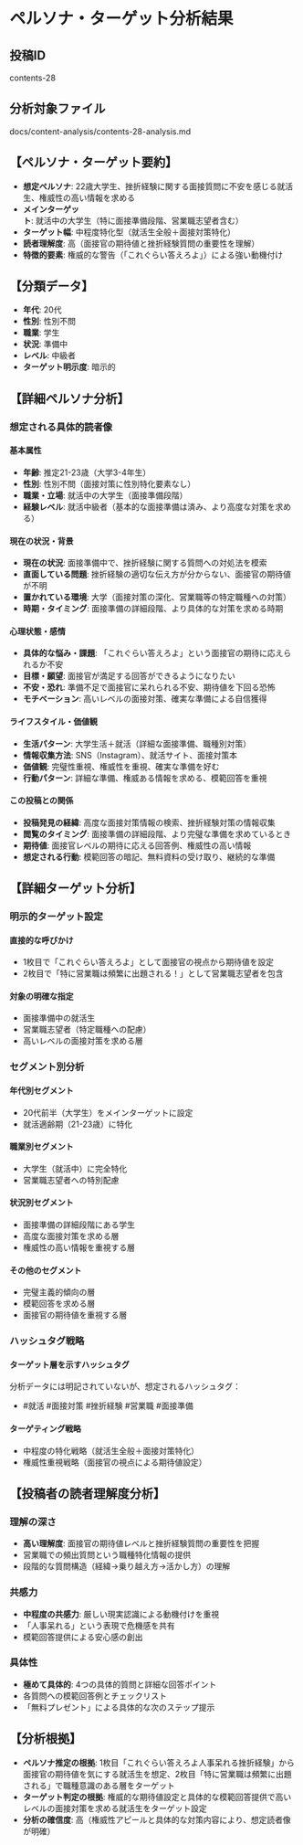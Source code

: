 # ペルソナ・ターゲット分析結果

## 投稿ID
contents-28

## 分析対象ファイル
docs/content-analysis/contents-28-analysis.md

## 【ペルソナ・ターゲット要約】
- **想定ペルソナ**: 22歳大学生、挫折経験に関する面接質問に不安を感じる就活生、権威性の高い情報を求める
- **メインターゲット**: 就活中の大学生（特に面接準備段階、営業職志望者含む）
- **ターゲット幅**: 中程度特化型（就活生全般＋面接対策特化）
- **読者理解度**: 高（面接官の期待値と挫折経験質問の重要性を理解）
- **特徴的要素**: 権威的な警告（「これぐらい答えろよ」）による強い動機付け

## 【分類データ】
- **年代**: 20代
- **性別**: 性別不問
- **職業**: 学生
- **状況**: 準備中
- **レベル**: 中級者
- **ターゲット明示度**: 暗示的

## 【詳細ペルソナ分析】

### 想定される具体的読者像
#### 基本属性
- **年齢**: 推定21-23歳（大学3-4年生）
- **性別**: 性別不問（面接対策に性別特化要素なし）
- **職業・立場**: 就活中の大学生（面接準備段階）
- **経験レベル**: 就活中級者（基本的な面接準備は済み、より高度な対策を求める）

#### 現在の状況・背景
- **現在の状況**: 面接準備中で、挫折経験に関する質問への対処法を模索
- **直面している問題**: 挫折経験の適切な伝え方が分からない、面接官の期待値が不明
- **置かれている環境**: 大学（面接対策の深化、営業職等の特定職種への対策）
- **時期・タイミング**: 面接準備の詳細段階、より具体的な対策を求める時期

#### 心理状態・感情
- **具体的な悩み・課題**: 「これぐらい答えろよ」という面接官の期待に応えられるか不安
- **目標・願望**: 面接官が満足する回答ができるようになりたい
- **不安・恐れ**: 準備不足で面接官に呆れられる不安、期待値を下回る恐怖
- **モチベーション**: 高いレベルの面接対策、確実な準備による自信獲得

#### ライフスタイル・価値観
- **生活パターン**: 大学生活＋就活（詳細な面接準備、職種別対策）
- **情報収集方法**: SNS（Instagram）、就活サイト、面接対策本
- **価値観**: 完璧性重視、権威性を重視、確実な準備を好む
- **行動パターン**: 詳細な準備、権威ある情報を求める、模範回答を重視

#### この投稿との関係
- **投稿発見の経緯**: 高度な面接対策情報の検索、挫折経験対策の情報収集
- **閲覧のタイミング**: 面接準備の詳細段階、より完璧な準備を求めているとき
- **期待値**: 面接官レベルの期待に応える回答例、権威性の高い情報
- **想定される行動**: 模範回答の暗記、無料資料の受け取り、継続的な準備

## 【詳細ターゲット分析】

### 明示的ターゲット設定
#### 直接的な呼びかけ
- 1枚目で「これぐらい答えろよ」として面接官の視点から期待値を設定
- 2枚目で「特に営業職は頻繁に出題される！」として営業職志望者を包含

#### 対象の明確な指定
- 面接準備中の就活生
- 営業職志望者（特定職種への配慮）
- 高いレベルの面接対策を求める層

### セグメント別分析
#### 年代別セグメント
- 20代前半（大学生）をメインターゲットに設定
- 就活適齢期（21-23歳）に特化

#### 職業別セグメント
- 大学生（就活中）に完全特化
- 営業職志望者への特別配慮

#### 状況別セグメント
- 面接準備の詳細段階にある学生
- 高度な面接対策を求める層
- 権威性の高い情報を重視する層

#### その他のセグメント
- 完璧主義的傾向の層
- 模範回答を求める層
- 面接官の期待値を重視する層

### ハッシュタグ戦略
#### ターゲット層を示すハッシュタグ
分析データには明記されていないが、想定されるハッシュタグ：
- #就活 #面接対策 #挫折経験 #営業職 #面接準備

#### ターゲティング戦略
- 中程度の特化戦略（就活生全般＋面接対策特化）
- 権威性重視戦略（面接官の視点による期待値設定）

## 【投稿者の読者理解度分析】
### 理解の深さ
- **高い理解度**: 面接官の期待値レベルと挫折経験質問の重要性を把握
- 営業職での頻出質問という職種特化情報の提供
- 段階的な質問構造（経緯→乗り越え方→活かし方）の理解

### 共感力
- **中程度の共感力**: 厳しい現実認識による動機付けを重視
- 「人事呆れる」という表現で危機感を共有
- 模範回答提供による安心感の創出

### 具体性
- **極めて具体的**: 4つの具体的質問と詳細な回答ポイント
- 各質問への模範回答例とチェックリスト
- 「無料プレゼント」による具体的な次のステップ提示

## 【分析根拠】
- **ペルソナ推定の根拠**: 1枚目「これぐらい答えろよ人事呆れる挫折経験」から面接官の期待値を気にする就活生を想定、2枚目「特に営業職は頻繁に出題される」で職種意識のある層をターゲット
- **ターゲット判定の根拠**: 権威的な期待値設定と具体的な模範回答提供で高いレベルの面接対策を求める就活生をターゲット設定
- **分析の確信度**: 高（権威性アピールと具体的な対策内容により、想定読者像が明確）